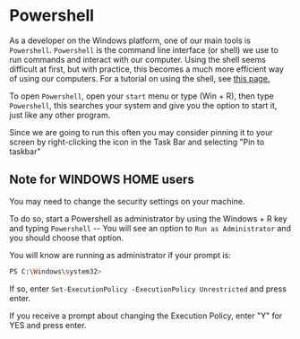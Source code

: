 # Powershell

As a developer on the Windows platform, one of our main tools is `Powershell`. `Powershell` is the command line interface (or shell) we use to run commands and interact with our computer. Using the shell seems difficult at first, but with practice, this becomes a much more efficient way of using our computers. For a tutorial on using the shell, see [this page.](/handbook/skills/command-line)

To open `Powershell`, open your `start` menu or type \(Win + R\), then type `Powershell`, this searches your system and give you the option to start it, just like any other program.

Since we are going to run this often you may consider pinning it to your screen by right-clicking the icon in the Task Bar and selecting "Pin to taskbar"

## Note for WINDOWS HOME users

You may need to change the security settings on your machine.

To do so, start a Powershell as administrator by using the Windows + R key and typing `Powershell` -- You will see an option to `Run as Administrator` and you should choose that option.

You will know are running as administrator if your prompt is:

```sh
PS C:\Windows\system32>
```

If so, enter `Set-ExecutionPolicy -ExecutionPolicy Unrestricted` and press enter.

If you receive a prompt about changing the Execution Policy, enter "Y" for YES and press enter.
